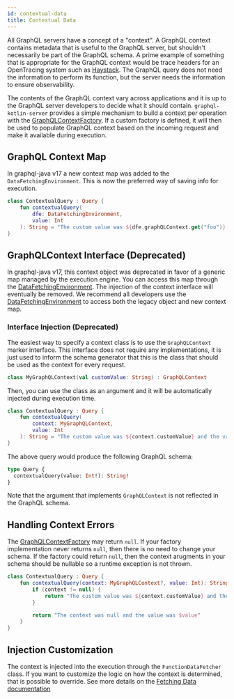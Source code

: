 ```yaml
---
id: contextual-data
title: Contextual Data
---
```


All GraphQL servers have a concept of a "context". A GraphQL context contains metadata that is useful to the GraphQL
server, but shouldn't necessarily be part of the GraphQL schema. A prime example of something that is appropriate
for the GraphQL context would be trace headers for an OpenTracing system such as
[Haystack](https://expediadotcom.github.io/haystack). The GraphQL query does not need the information to perform
its function, but the server needs the information to ensure observability.

The contents of the GraphQL context vary across applications and it is up to the GraphQL server developers to decide
what it should contain. `graphql-kotlin-server` provides a simple mechanism to build a context per operation with the
[GraphQLContextFactory](../../server/graphql-context-factory.md).
If a custom factory is defined, it will then be used to populate GraphQL context based on the incoming request and make it available during execution.

## GraphQL Context Map
In graphql-java v17 a new context map was added to the `DataFetchingEnvironment`. This is now the preferred way of saving info for execution.

```kotlin
class ContextualQuery : Query {
    fun contextualQuery(
        dfe: DataFetchingEnvironment,
        value: Int
    ): String = "The custom value was ${dfe.graphQLContext.get("foo")} and the value was $value"
}
```

## GraphQLContext Interface (Deprecated)
In graphql-java v17, this context object was deprecated in favor of a generic map managed by the execution engine. You can access this map through the [DataFetchingEnvironment](./data-fetching-environment.md).
The injection of the context interface will eventually be removed. We recommend all developers use the [DataFetchingEnvironment](data-fetching-environment.md)
to access both the legacy object and new context map.

### Interface Injection (Deprecated)
The easiest way to specify a context class is to use the `GraphQLContext` marker interface. This interface does not require any implementations,
it is just used to inform the schema generator that this is the class that should be used as the context for every request.

```kotlin
class MyGraphQLContext(val customValue: String) : GraphQLContext
```

Then, you can use the class as an argument and it will be automatically injected during execution time.

```kotlin
class ContextualQuery : Query {
    fun contextualQuery(
        context: MyGraphQLContext,
        value: Int
    ): String = "The custom value was ${context.customValue} and the value was $value"
}
```

The above query would produce the following GraphQL schema:

```graphql
type Query {
  contextualQuery(value: Int!): String!
}
```

Note that the argument that implements `GraphQLContext` is not reflected in the GraphQL schema.

## Handling Context Errors

The [GraphQLContextFactory](../../server/graphql-context-factory.md) may return `null`. If your factory implementation never returns `null`, then there is no need to change your schema.
If the factory could return `null`, then the context arugments in your schema should be nullable so a runtime exception is not thrown.

```kotlin
class ContextualQuery : Query {
    fun contextualQuery(context: MyGraphQLContext?, value: Int): String {
        if (context != null) {
            return "The custom value was ${context.customValue} and the value was $value"
        }

        return "The context was null and the value was $value"
    }
}
```

## Injection Customization

The context is injected into the execution through the `FunctionDataFetcher` class.
If you want to customize the logic on how the context is determined, that is possible to override.
See more details on the [Fetching Data documentation](./fetching-data.md)
